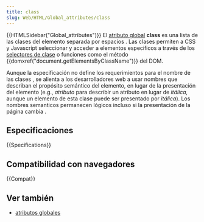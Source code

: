 ```yaml
---
title: class
slug: Web/HTML/Global_attributes/class
---
```


{{HTMLSidebar("Global_attributes")}}
El [atributo global](/es/docs/Web/HTML/Global_attributes) **class** es una lista de las clases del elemento separada por espacios . Las clases permiten a CSS y Javascript seleccionar y acceder a elementos específicos a través de los [selectores de clase](/es/docs/Web/CSS/Class_selectors) o funciones como el método {{domxref("document.getElementsByClassName")}} del DOM.

Aunque la especificación no define los requerimientos para el nombre de las clases , se alienta a los desarrolladores web a usar nombres que describan el propósito semántico del elemento, en lugar de la presentación del elemento (e.g., _atributo_ para describir un atributo en lugar de _itálica,_ aunque un elemento de esta clase puede ser presentado por _itálica_). Los nombres semanticos permanecen lógicos incluso si la presentación de la página cambia .

## Especificaciones

{{Specifications}}

## Compatibilidad con navegadores

{{Compat}}

## Ver también

- [atributos globales](/es/docs/Web/HTML/Global_attributes)
